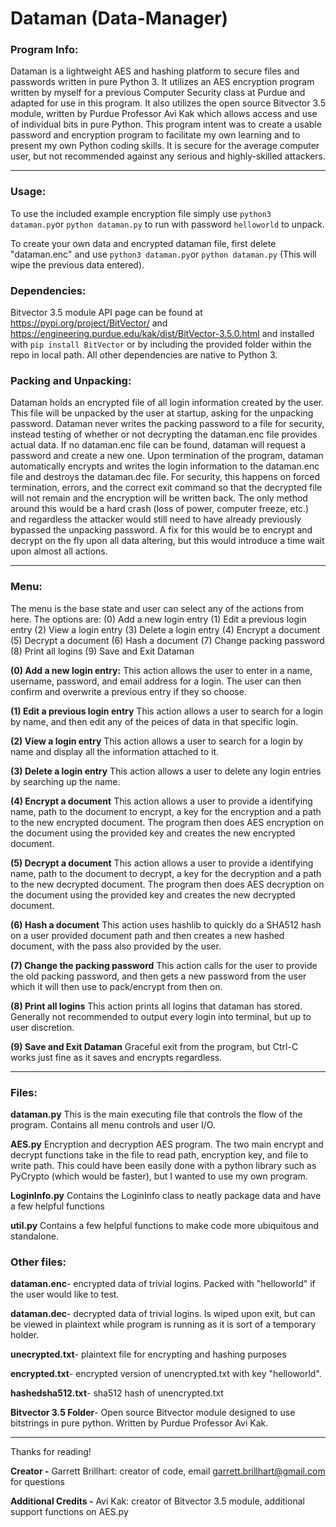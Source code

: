 # Dataman (Data-Manager) #

### Program Info: ###
Dataman is a lightweight AES and hashing platform to secure files and passwords written in pure Python 3. It utilizes an AES encryption program written by myself for a previous Computer Security class at Purdue and adapted for use in this program. It also utilizes the open source Bitvector 3.5 module, written by Purdue Professor Avi Kak which allows access and use of individual bits in pure Python. This program intent was to create a usable password and encryption program to facilitate my own learning and to present my own Python coding skills. It is secure for the average computer user, but not recommended against any serious and highly-skilled attackers.
- - - -
### Usage: ###
 To use the included example encryption file simply use  `python3 dataman.py`or `python dataman.py` to run with password `helloworld` to unpack.

 To create your own data and encrypted dataman file, first delete "dataman.enc" and use `python3 dataman.py`or `python dataman.py` (This will wipe the previous data entered).
 
### Dependencies: ###
Bitvector 3.5 module API page can be found at https://pypi.org/project/BitVector/ and https://engineering.purdue.edu/kak/dist/BitVector-3.5.0.html and installed with `pip install BitVector` or by including the provided folder within the repo in local path. All other dependencies are native to Python 3.

### Packing and Unpacking: ###
Dataman holds an encrypted file of all login information created by the user. This file will be unpacked by the user at startup, asking for the unpacking password. Dataman never writes the packing password to a file for security, instead testing of whether or not decrypting the dataman.enc file provides actual data. If no dataman.enc file can be found, dataman will request a password and create a new one. Upon termination of the program, dataman automatically encrypts and writes the login information to the dataman.enc file and destroys the dataman.dec file. For security, this happens on forced termination, errors, and the correct exit command so that the decrypted file will not remain and the encryption will be written back. The only method around this would be a hard crash (loss of power, computer freeze, etc.) and regardless the attacker would still need to have already previously bypassed the unpacking password. A fix for this would be to encrypt and decrypt on the fly upon all data altering, but this would introduce a time wait upon almost all actions.
- - - -
### Menu: ###
The menu is the base state and user can select any of the actions from here. The options are:
    (0) Add a new login entry
    (1) Edit a previous login entry
    (2) View a login entry
    (3) Delete a login entry
    (4) Encrypt a document
    (5) Decrypt a document
    (6) Hash a document
    (7) Change packing password 
    (8) Print all logins
    (9) Save and Exit Dataman

**(0) Add a new login entry:**
This action allows the user to enter in a name, username, password, and email address for a login. The user can then confirm and overwrite a previous entry if they so choose.

**(1) Edit a previous login entry**
This action  allows a user to search for a login by name, and then edit any of the peices of data in that specific login.

**(2) View a login entry**
This action allows a user to search for a login by name and display all the information attached to it.

**(3) Delete a login entry**
This action allows a user to delete any login entries by searching up the name.

**(4) Encrypt a document**
This action allows a user to provide a identifying name, path to the document to encrypt, a key for the encryption and a path to the new encrypted document. The program then does AES encryption on the document using the provided key and creates the new encrypted document.

**(5) Decrypt a document**
This action allows a user to provide a identifying name, path to the document to decrypt, a key for the decryption and a path to the new decrypted document. The program then does AES decryption on the document using the provided key and creates the new decrypted document.

**(6) Hash a document**
This action uses hashlib to quickly do a SHA512 hash on a user provided document path and then creates a new hashed document, with the pass also provided by the user.

**(7) Change the packing password**
This action calls for the user to provide the old packing password, and then gets a new password from the user which it will then use to pack/encrypt from then on.

**(8) Print all logins**
This action prints all logins that dataman has stored. Generally not recommended to output every login into terminal, but up to user discretion.

**(9) Save and Exit Dataman**
Graceful exit from the program, but Ctrl-C works just fine as it saves and encrypts regardless.
- - - -
### Files: ###

**dataman.py**
This is the main executing file that controls the flow of the program. Contains all menu controls and user I/O.

**AES.py**
Encryption and decryption AES program. The two main encrypt and decrypt functions take in the file to read path, encryption key, and file to write path. This could have been easily done with a python library such as PyCrypto (which would be faster), but I wanted to use my own program.

**LoginInfo.py**
Contains the LoginInfo class to neatly package data and have a few helpful functions

**util.py**
Contains a few helpful functions to make code more ubiquitous and standalone.

### Other files: ###

**dataman.enc**- encrypted data of trivial logins. Packed with "helloworld" if the user would like to test.

**dataman.dec**- decrypted data of trivial logins. Is wiped upon exit, but can be viewed in plaintext while program is running as it is sort of a temporary holder.

**unecrypted.txt**- plaintext file for encrypting and hashing purposes

**encrypted.txt**- encrypted version of unencrypted.txt with key "helloworld".

**hashedsha512.txt**- sha512 hash of unencrypted.txt

**Bitvector 3.5 Folder**- Open source Bitvector module designed to use bitstrings in pure python. Written by Purdue Professor Avi Kak.
- - - -
Thanks for reading!

**Creator -**
    Garrett Brillhart: creator of code, email garrett.brillhart@gmail.com for questions
    
**Additional Credits -**
    Avi Kak: creator of Bitvector 3.5 module, additional support functions on AES.py
